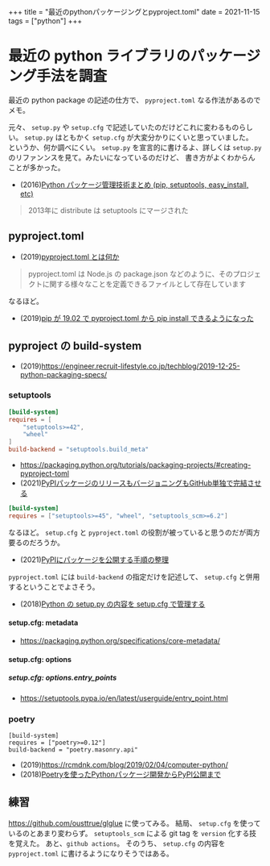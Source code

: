 +++
title = "最近のpythonパッケージングとpyproject.toml"
date = 2021-11-15
tags = ["python"]
+++

# 最近の python ライブラリのパッケージング手法を調査

最近の python package の記述の仕方で、 `pyproject.toml` なる作法があるのでメモ。

元々、 `setup.py` や `setup.cfg` で記述していたのだけどこれに変わるものらしい。
`setup.py` はともかく `setup.cfg` が大変分かりにくいと思っていました。
というか、何か調べにくい。
`setup.py` を宣言的に書けるよ、詳しくは `setup.py` のリファンンスを見て。みたいになっているのだけど、
書き方がよくわからんことが多かった。

* (2016)[Python パッケージ管理技術まとめ (pip, setuptools, easy_install, etc)](https://www.yunabe.jp/docs/python_package_management.html)

> 2013年に distribute は setuptools にマージされた

## pyproject.toml

* (2019)[pyproject.toml とは何か](https://tech.515hikaru.net/post/2019-11-23-pyproject/)

> pyproject.toml は Node.js の package.json などのように、そのプロジェクトに関する様々なことを定義できるファイルとして存在しています

なるほど。

* (2019)[pip が 19.02 で pyproject.toml から pip install できるようになった](https://orolog.hatenablog.jp/entry/2019/03/24/223531)

## pyproject の build-system

* (2019)<https://engineer.recruit-lifestyle.co.jp/techblog/2019-12-25-python-packaging-specs/>

### setuptools

```toml
[build-system]
requires = [
    "setuptools>=42",
    "wheel"
]
build-backend = "setuptools.build_meta"
```

* <https://packaging.python.org/tutorials/packaging-projects/#creating-pyproject-toml>
* (2021)[PyPIパッケージのリリースもバージョニングもGitHub単独で完結させる](https://zenn.dev/detsu/articles/5d74bf72e96a0f)

```toml
[build-system]
requires = ["setuptools>=45", "wheel", "setuptools_scm>=6.2"]
```

なるほど。
`setup.cfg` と `pyproject.toml` の役割が被っていると思うのだが両方要るのだろうか。

* (2021)[PyPIにパッケージを公開する手順の整理](https://hirayarn.hatenablog.com/entry/2021/11/08/214053)

`pyproject.toml` には `build-backend` の指定だけを記述して、 `setup.cfg` と併用するということでよさそう。

* (2018)[Python の setup.py の内容を setup.cfg で管理する](https://astropengu.in/posts/23/)

#### setup.cfg: metadata

* https://packaging.python.org/specifications/core-metadata/

#### setup.cfg: options

##### setup.cfg: options.entry_points

* <https://setuptools.pypa.io/en/latest/userguide/entry_point.html>

### poetry

```
[build-system]
requires = ["poetry>=0.12"]
build-backend = "poetry.masonry.api"
```

* (2019)<https://rcmdnk.com/blog/2019/02/04/computer-python/>
* (2018)[Poetryを使ったPythonパッケージ開発からPyPI公開まで](https://kk6.hateblo.jp/entry/2018/12/20/124151)

## 練習

<https://github.com/ousttrue/glglue> に使ってみる。
結局、 `setup.cfg` を使っているのとあまり変わらず。
`setuptools_scm` による git tag を `version` 化する技を覚えた。
あと、`github actions`。
そのうち、 `setup.cfg` の内容を `pyproject.toml` に書けるようになりそうではある。

